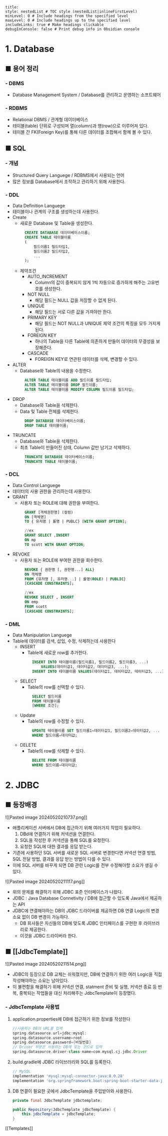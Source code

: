 ```table-of-contents
title: 
style: nestedList # TOC style (nestedList|inlineFirstLevel)
minLevel: 0 # Include headings from the specified level
maxLevel: 0 # Include headings up to the specified level
includeLinks: true # Make headings clickable
debugInConsole: false # Print debug info in Obsidian console
```

# 1. Database
## ■ 용어 정리

### - DBMS
- Database Management System / Database를 관리하고 운영하는 소프트웨어

### - RDBMS
- Relational DBMS / 관계형 데이터베이스
- 테이블(table) 단위로 구성되며 열(column)과 행(row)으로 이루어져 있다.
- 테이블 간 FK(Foreign Key)를 통해 다른 데이터를 조합해서 함께 볼 수 있다.


## ■ SQL
### - 개념
- Structured Query Languege / RDBMS에서 사용되는 언어
- 많은 정보를 Database에서 조작하고 관리하기 위해 사용한다.

### - DDL
- Data Definition Languege
- 테이블이나 관계의 구조를 생성하는데 사용한다.
- Create
	- 새로운 Database 및 Table을 생성한다.
	  ``` sql
		CREATE DATABASE 데이터베이스이름;
		CREATE TABLE 테이블이름
		(
			필드이름1 필드타입1,
		    필드이름2 필드타입2,
			...
		);
		```
	- 제약조건
		- AUTO_INCREMENT
			- Column의 값이 중복되지 않게 1씩 자동으로 증가하게 해주는 고유번호를 생성한다.
		- NOT NULL
			- 해당 필드는 NULL 값을 저장할 수 없게 된다.
		- UNIQUE
			- 해당 필드는 서로 다른 값을 가져야만 한다.
		- PRIMARY KEY
			- 해당 필드는 NOT NULL과 UNIQUE 제약 조건의 특징을 모두 가지게 된다.
		- FOREIGN KEY
			- 하나의 Table을 다른 Table에 의존하게 만들어 데이터의 무결성을 보장해준다.
		- CASCADE
			- FOREIGN KEY로 연관된 데이터를 삭제, 변경할 수 있다.
- ALTER
	- Database와 Table의 내용을 수정한다.
	  ``` SQL
		ALTER TABLE 테이블이름 ADD 필드이름 필드타입;
		ALTER TABLE 테이블이름 DROP 필드이름;
		ALTER TABLE 테이블이름 MODIFY COLUMN 필드이름 필드타입;
		```
- DROP
	- Database와 Table을 삭제한다.
	- Data 및 Table 전체를 삭제한다.
	  ``` SQL
		DROP DATABASE 데이터베이스이름;
		DROP TABLE 테이블이름;
		```
- TRUNCATE
	- Database와 Table을 삭제한다.
	- 최초 Table이 만들어진 상태, Column 값만 남기고 삭제하다.
	  ``` sql
		TRUNCATE DATABASE 데이터베이스이름;
		TRUNCATE TABLE 테이블이름;
		```

### - DCL
- Data Control Languege
- 데이터의 사용 권한을 관리하는데 사용한다.
- GRANT
	- 사용자 또는 ROLE에 대해 권한을 부여한다.
	  ``` sql
		GRANT [객체권한명] (컬럼)
		ON [객체명]
		TO { 유저명 | 롤명 | PUBLC} [WITH GRANT OPTION];

		//ex
		GRANT SELECT ,INSERT 
		ON mp
		TO scott WITH GRANT OPTION;
		```
- REVOKE
	- 사용자 또는 ROLE에 부여한 권한을 회수한다.
	  ``` sql
		REVOKE { 권한명 [, 권한명...] ALL}
		ON 객체명
		FROM {유저명 [, 유저명...] | 롤명(ROLE) | PUBLIC} 
		[CASCADE CONSTRAINTS];

		//ex
		REVOKE SELECT , INSERT
		ON emp
		FROM scott
		[CASCADE CONSTRAINTS];
		```

### - DML
- Data Manipulation Languege
- Table에 데이터를 검색, 삽입, 수정, 삭제하는데 사용한다
	- INSERT
		- Table에 새로운 row를 추가한다.
		  ``` sql
			INSERT INTO 테이블이름(필드이름1, 필드이름2, 필드이름3, ...)
				VALUES(데이터값1, 데이터값2, 데이터값3, ...);
			INSERT INTO 테이블이름 VALUES(데이터값1, 데이터값2, 데이터값3, ...);
			```
	- SELECT
		- Table의 row를 선택할 수 있다.
		  ``` sql
			SELECT 필드이름
			FROM 테이블이름
			[WHERE 조건];
			```
	- Update
		- Table의 row를 수정할 수 있다.
		  ``` sql
			UPDATE 테이블이름 SET 필드이름1=데이터값1, 필드이름2=데이터값2, ...
			WHERE 필드이름=데이터값;
			```
	- DELETE
		- Table의 row를 삭제할 수 있다.
		  ``` sql
			DELETE FROM 테이블이름
			WHERE 필드이름=데이터값;
			```

# 2. JDBC
## ■ 등장배경
![[Pasted image 20240520210737.png]]
- 애플리케이션 서버에서 DB에 접근하기 위해 여러가지 작업이 필요하다.
	1. DBd에 연결하기 위해 커넥션을 연결한다.
	2. SQL을 작성한 후 커넥션을 통해 SQL를 요청한다.
	3. 요청한 SQL에 대한 결과를 응답 받는다.
- 기존에 사용하던 SQL 서버를 새로운 SQL 서버로 변경한다면 커넥션 연결 방법, SQL 전달 방법, 결과를 응답 받는 방법이 다를 수 있다.
- 이에 SQL 서버를 바꾸게 되면 DB 관련 Logic를 전부 수정해야할 소요가 생길 수 있다.

![[Pasted image 20240520211117.png]]
- 위의 문제를 해결하기 위해 JDBC 표준 인터페이스가 나왔다.
- JDBC : Java Database Connetivity / DB에 접근할 수 있도록 Java에서 제공하는 API
- JDBC에 연결해야하는 DB의 JDBC 드라이버를 제공하면 DB 연결 Logic의 변경소요 없이 DB 변경이 가능하다.
	- DB 회사들은 자신들의 DB에 맞도록 JDBC 인터페이스를 구현한 후 라이브러리로 제공한다.
	- 이것을 JDBC 드라이버라 한다.

## ■ [[JdbcTemplate]]
![[Pasted image 20240520211514.png]]
- JDBC의 등장으로 DB 교체는 쉬워졌지만, DB에 연결하기 위한 여러 Logic을 직접 작성해야하는 소요는 남아있다.
- 이 불편함을 해결하기 위해 커넥션 연결, statment 준비 및 실행, 커넥션 종료 등 반복, 중복되는 작업들을 대신 처리해주는 JdbcTemplate이 등장했다. 

### - JdbcTemplate 사용법
1. application.properties에 DB에 접근하기 위한 정보를 작성한다
	``` groovy
	//사용하는 DB의 URL를 입력
	spring.datasource.url=jdbc:mysql:
	spring.datasource.username=root
	spring.datasource.password={비밀번호}
	// Driver 부분은 사용하는 DB에 맞는 것으로 입력
	spring.datasource.driver-class-name=com.mysql.cj.jdbc.Driver
	```
2. build.gradle에 JDBC 라이브러리와  SQL를 등록한다.
	``` groovy
	// MySQL
	implementation 'mysql:mysql-connector-java:8.0.28'
	implementation 'org.springframework.boot:spring-boot-starter-data-jdbc'
	```
3. DB 연결이 필요한 곳에서 JdbcTemplate을 주입받아와 사용한다.
	``` java
	private final JdbcTemplate jdbctemplate;

	public Repository(JdbcTemplate jdbcTemplate) {
        this.jdbcTemplate = jdbcTemplate;
	}
	```














[[Templates]]
